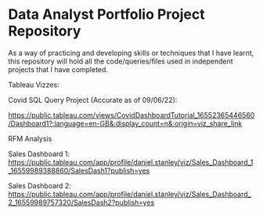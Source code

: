 # Data Analyst Portfolio Project Repository
As a way of practicing and developing skills or techniques that I have learnt, this repository will hold all the code/queries/files used in independent projects that I have completed.

Tableau Vizzes:

Covid SQL Query Project (Accurate as of 09/06/22):

https://public.tableau.com/views/CovidDashboardTutorial_16552365446560/Dashboard1?:language=en-GB&:display_count=n&:origin=viz_share_link

RFM Analysis

Sales Dashboard 1: https://public.tableau.com/app/profile/daniel.stanley/viz/Sales_Dashboard_1_16559989388860/SalesDash1?publish=yes

Sales Dashboard 2: https://public.tableau.com/app/profile/daniel.stanley/viz/Sales_Dashboard_2_16559989757320/SalesDash2?publish=yes
